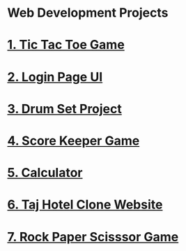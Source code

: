 #                                              **Web Development Projects** 


# [1. Tic Tac Toe Game ](https://prajwal-0706.github.io/Web-Development-Projects/JavaScript%20Projects/Tic%20Tac%20Toe%20Game/)

# [2. Login Page UI](https://prajwal-0706.github.io/Web-Development-Projects/HTML-CSS/Login-page/)

# [3. Drum Set Project ](https://prajwal-0706.github.io/Web-Development-Projects/JavaScript%20Projects/Drum%20Kit/)

# [4. Score Keeper Game ](https://prajwal-0706.github.io/Web-Development-Projects/JavaScript%20Projects/Score%20Keeper%20Game/)

# [5. Calculator ](https://prajwal-0706.github.io/Web-Development-Projects/JavaScript%20Projects/Calculator/)

# [6. Taj Hotel Clone Website](https://prajwal-0706.github.io/Web-Development-Projects/React-projects/Hotel_Landing_page/)

# [7. Rock Paper Scisssor Game](https://prajwal-0706.github.io/Web-Development-Projects/JavaScript%20Projects/Rock%20Paper%20Scissor%20Paper/)








